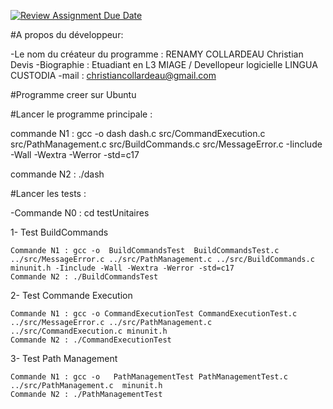 [![Review Assignment Due Date](https://classroom.github.com/assets/deadline-readme-button-24ddc0f5d75046c5622901739e7c5dd533143b0c8e959d652212380cedb1ea36.svg)](https://classroom.github.com/a/HdkhcjpH)

#A propos du développeur:

-Le nom du créateur du programme : RENAMY COLLARDEAU Christian Devis 
-Biographie : Etuadiant en L3 MIAGE / Devellopeur logicielle LINGUA CUSTODIA
-mail : christiancollardeau@gmail.com

#Programme creer sur Ubuntu

#Lancer le programme principale  : 

commande N1 : gcc -o dash dash.c src/CommandExecution.c src/PathManagement.c src/BuildCommands.c src/MessageError.c -Iinclude -Wall -Wextra -Werror -std=c17

commande N2 : ./dash 

#Lancer les tests : 

-Commande N0 : cd testUnitaires

1- Test BuildCommands

    
    Commande N1 : gcc -o  BuildCommandsTest  BuildCommandsTest.c   ../src/MessageError.c ../src/PathManagement.c ../src/BuildCommands.c minunit.h -Iinclude -Wall -Wextra -Werror -std=c17
    Commande N2 : ./BuildCommandsTest

2- Test Commande Execution 

    
    Commande N1 : gcc -o CommandExecutionTest CommandExecutionTest.c  ../src/MessageError.c ../src/PathManagement.c ../src/CommandExecution.c minunit.h  
    Commande N2 : ./CommandExecutionTest

3- Test Path Management 

    
    Commande N1 : gcc -o   PathManagementTest PathManagementTest.c   ../src/PathManagement.c  minunit.h  
    Commande N2 : ./PathManagementTest

